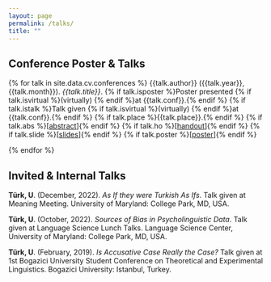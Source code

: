 ```yaml
---
layout: page
permalink: /talks/
title: ""
---
```


## Conference Poster & Talks

{% for talk in site.data.cv.conferences %}
{{talk.author}} ({{talk.year}}, {{talk.month}}). _{{talk.title}}_. {% if talk.isposter %}Poster presented {% if talk.isvirtual %}(virtually) {% endif %}at {{talk.conf}}.{% endif %} {% if talk.istalk %}Talk given {% if talk.isvirtual %}(virtually) {% endif %}at {{talk.conf}}.{% endif %} {% if talk.place %}{{talk.place}}.{% endif %} {% if talk.abs %}[[abstract]({{talk.abs}})]{% endif %} {% if talk.ho %}[[handout]({{talk.ho}})]{% endif %} {% if talk.slide %}[[slides]({{talk.slide}})]{% endif %} {% if talk.poster %}[[poster]({{talk.poster}})]{% endif %}

{% endfor %}

## Invited & Internal Talks

**Türk, U**. (December, 2022). _As If they were Turkish As Ifs_. Talk given at Meaning Meeting. University of Maryland: College Park, MD, USA.

**Türk, U**. (October, 2022). _Sources of Bias in Psycholinguistic Data_. Talk given at Language Science Lunch Talks. Language Science Center, University of Maryland: College Park, MD, USA.

**Türk, U**. (February, 2019). _Is Accusative Case Really the Case?_ Talk given at 1st Bogazici University Student Conference on Theoretical and Experimental Linguistics. Bogazici University: Istanbul, Turkey.
